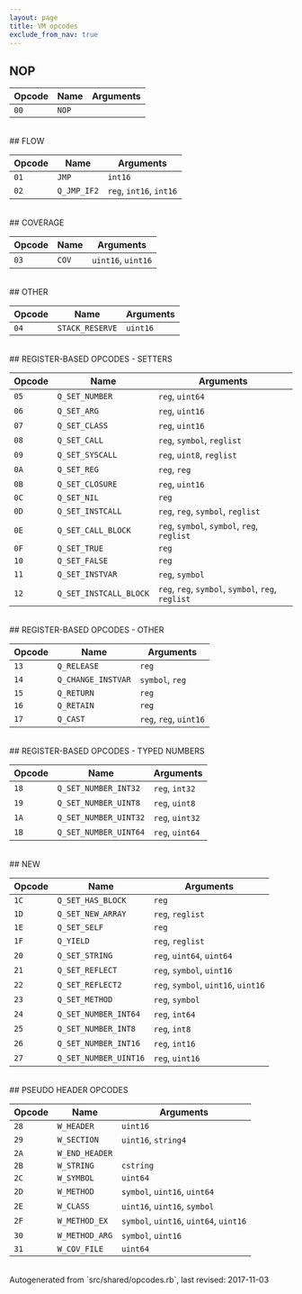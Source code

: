 ```yaml
---
layout: page
title: VM opcodes
exclude_from_nav: true
---
```


## NOP

|Opcode |Name    |Arguments|
|-------|--------|---------|
|`00`|`NOP`||

<br>
## FLOW

|Opcode |Name    |Arguments|
|-------|--------|---------|
|`01`|`JMP`|`int16`|
|`02`|`Q_JMP_IF2`|`reg`, `int16`, `int16`|

<br>
## COVERAGE

|Opcode |Name    |Arguments|
|-------|--------|---------|
|`03`|`COV`|`uint16`, `uint16`|

<br>
## OTHER

|Opcode |Name    |Arguments|
|-------|--------|---------|
|`04`|`STACK_RESERVE`|`uint16`|

<br>
## REGISTER-BASED OPCODES - SETTERS

|Opcode |Name    |Arguments|
|-------|--------|---------|
|`05`|`Q_SET_NUMBER`|`reg`, `uint64`|
|`06`|`Q_SET_ARG`|`reg`, `uint16`|
|`07`|`Q_SET_CLASS`|`reg`, `uint16`|
|`08`|`Q_SET_CALL`|`reg`, `symbol`, `reglist`|
|`09`|`Q_SET_SYSCALL`|`reg`, `uint8`, `reglist`|
|`0A`|`Q_SET_REG`|`reg`, `reg`|
|`0B`|`Q_SET_CLOSURE`|`reg`, `uint16`|
|`0C`|`Q_SET_NIL`|`reg`|
|`0D`|`Q_SET_INSTCALL`|`reg`, `reg`, `symbol`, `reglist`|
|`0E`|`Q_SET_CALL_BLOCK`|`reg`, `symbol`, `symbol`, `reg`, `reglist`|
|`0F`|`Q_SET_TRUE`|`reg`|
|`10`|`Q_SET_FALSE`|`reg`|
|`11`|`Q_SET_INSTVAR`|`reg`, `symbol`|
|`12`|`Q_SET_INSTCALL_BLOCK`|`reg`, `reg`, `symbol`, `symbol`, `reg`, `reglist`|

<br>
## REGISTER-BASED OPCODES - OTHER

|Opcode |Name    |Arguments|
|-------|--------|---------|
|`13`|`Q_RELEASE`|`reg`|
|`14`|`Q_CHANGE_INSTVAR`|`symbol`, `reg`|
|`15`|`Q_RETURN`|`reg`|
|`16`|`Q_RETAIN`|`reg`|
|`17`|`Q_CAST`|`reg`, `reg`, `uint16`|

<br>
## REGISTER-BASED OPCODES - TYPED NUMBERS

|Opcode |Name    |Arguments|
|-------|--------|---------|
|`18`|`Q_SET_NUMBER_INT32`|`reg`, `int32`|
|`19`|`Q_SET_NUMBER_UINT8`|`reg`, `uint8`|
|`1A`|`Q_SET_NUMBER_UINT32`|`reg`, `uint32`|
|`1B`|`Q_SET_NUMBER_UINT64`|`reg`, `uint64`|

<br>
## NEW

|Opcode |Name    |Arguments|
|-------|--------|---------|
|`1C`|`Q_SET_HAS_BLOCK`|`reg`|
|`1D`|`Q_SET_NEW_ARRAY`|`reg`, `reglist`|
|`1E`|`Q_SET_SELF`|`reg`|
|`1F`|`Q_YIELD`|`reg`, `reglist`|
|`20`|`Q_SET_STRING`|`reg`, `uint64`, `uint64`|
|`21`|`Q_SET_REFLECT`|`reg`, `symbol`, `uint16`|
|`22`|`Q_SET_REFLECT2`|`reg`, `symbol`, `uint16`, `uint16`|
|`23`|`Q_SET_METHOD`|`reg`, `symbol`|
|`24`|`Q_SET_NUMBER_INT64`|`reg`, `int64`|
|`25`|`Q_SET_NUMBER_INT8`|`reg`, `int8`|
|`26`|`Q_SET_NUMBER_INT16`|`reg`, `int16`|
|`27`|`Q_SET_NUMBER_UINT16`|`reg`, `uint16`|

<br>
## PSEUDO HEADER OPCODES

|Opcode |Name    |Arguments|
|-------|--------|---------|
|`28`|`W_HEADER`|`uint16`|
|`29`|`W_SECTION`|`uint16`, `string4`|
|`2A`|`W_END_HEADER`||
|`2B`|`W_STRING`|`cstring`|
|`2C`|`W_SYMBOL`|`uint64`|
|`2D`|`W_METHOD`|`symbol`, `uint16`, `uint64`|
|`2E`|`W_CLASS`|`uint16`, `uint16`, `symbol`|
|`2F`|`W_METHOD_EX`|`symbol`, `uint16`, `uint64`, `uint16`|
|`30`|`W_METHOD_ARG`|`symbol`, `uint16`|
|`31`|`W_COV_FILE`|`uint64`|

<br>
Autogenerated from `src/shared/opcodes.rb`, last revised: 2017-11-03
